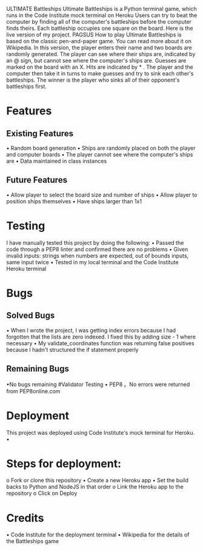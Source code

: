 ULTIMATE Battleships
Ultimate Battleships is a Python terminal game, which runs in the Code Institute mock terminal on Heroku
Users can try to beat the computer by finding all of the computer's battleships before the computer finds theirs. Each battleship occupies one square on the board.
Here is the live version of my project.
PAGSUS
How to play
Ultimate Battleships is based on the classic pen-and-paper game. You can read more about it on Wikipedia.
In this version, the player enters their name and two boards are randomly generated.
The player can see where their ships are, indicated by an @ sign, but cannot see where the computer's ships are. Guesses are marked on the board with an X. Hits are indicated by * .
The player and the computer then take it in turns to make guesses and try to sink each other's battleships.
The winner is the player who sinks all of their opponent's battleships first.
# Features
## Existing Features
• Random board generation
• Ships are randomly placed on both the player and computer boards
• The player cannot see where the computer's ships are
• Data maintained in class instances
## Future Features
• Allow player to select the board size and number of ships
• Allow player to position ships themselves
• Have ships larger than 1x1

# Testing
I have manually tested this project by doing the following:
• Passed the code through a PEP8 linter and confirmed there are no problems
• Given invalid inputs: strings when numbers are expected, out of bounds inputs, same input twice
• Tested in my local terminal and the Code Institute Heroku terminal
# Bugs
## Solved Bugs
• When I wrote the project, I was getting index errors because I had forgotten that the lists are zero indexed. I fixed this by adding size - 1 where necessary
• My validate_coordinates function was returning false positives because I hadn't structured the if statement
properly
## Remaining Bugs
•No bugs remaining
#Validator Testing
• PEP8
。No errors were returned from PEP8online.com
# Deployment
This project was deployed using Code Institute's mock terminal for Heroku.
•
# Steps for deployment:
o Fork or clone this repository
• Create a new Heroku app
• Set the build backs to Python and NodeJS in that order
o Link the Heroku app to the repository
o Click on Deploy
# Credits
• Code Institute for the deployment terminal
• Wikipedia for the details of the Battleships game
